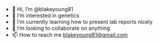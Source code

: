 - 👋 Hi, I’m @blakeyoung81
- 👀 I’m interested in genetics
- 🌱 I’m currently learning how to present lab reports nicely
- 💞️ I’m looking to collaborate on anything
- 📫 How to reach me blakeyoung81@gmail.com

<!---
blakeyoung81/blakeyoung81 is a ✨ special ✨ repository because its `README.md` (this file) appears on your GitHub profile.
You can click the Preview link to take a look at your changes.
--->
